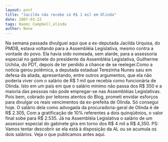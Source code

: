 ```yaml
---
layout: post
title: "Jacilda não recebe só R$ 1 mil em Olinda"
date: 2007-03-22
tags: Naomi Campbell,olinda
author: None
---
```

Na semana passada divulguei aqui que a ex-deputada Jacilda Urquisa, do PMDB, estava voltando para a Assembléia Legislativa, mesmo contra a vontade do povo. Ela havia sido nomeada, sem alarde, para a assessoria especial no gabinete do presidente da Assembléia Legislativa, Guilherme Uchôa, do PDT, depois de ter perdido a chance de se reeleger.Como a notícia gerou polêmica, a deputada estadual Terezinha Nunes saiu em defesa da aliada, apresentando, entre outros argumentos, que ela não poderia viver com o salário de R$ 1 mil que recebia como funcionária de Olinda. Isto em um país em que o salário mínimo não passa dos R$ 350 e a maioria das pessoas não pode empregar-se nas Assembléias Legislativas.
Pois bem, cobrado por leitores atentos do Blog, prometi envidar esforços para divulgar os reais vencimentos da ex-prefeita de Olinda. Só consegui hoje.
O salário dela como advogada da procuradoria-geral de Olinda é de R$ 2.305, Com a gratificação de 10% referentes a dois quinqüênios, o valor final sobe para R$ 2.535.
Já na Assembléia Legislativa o salário de um assessor especial do gabinete gira em torno dos R$ 4 mil a R$ 4,350. 
PS: Vamos tentar descobrir se ela está à disposição da AL ou se acumula os dois salários. 
Veja o que publicamos antes aqui. 